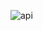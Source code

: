![api](https://user-images.githubusercontent.com/4590693/46777026-50279980-cccb-11e8-8f7b-24b6109c570e.png)


